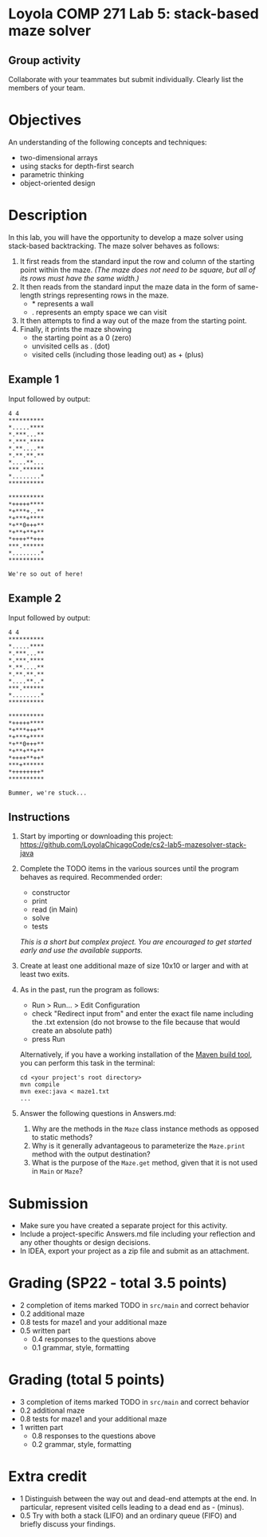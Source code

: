 # Loyola COMP 271 Lab 5: stack-based maze solver

## Group activity

Collaborate with your teammates but submit individually.
Clearly list the members of your team.

# Objectives

An understanding of the following concepts and techniques:

- two-dimensional arrays
- using stacks for depth-first search
- parametric thinking
- object-oriented design

# Description

In this lab, you will have the opportunity to develop a maze solver using stack-based backtracking.
The maze solver behaves as follows:

1. It first reads from the standard input the row and column of the starting point within the maze.
   *(The maze does not need to be square, but all of its rows must have the same width.)*  
1. It then reads from the standard input the maze data in the form of same-length strings representing rows in the maze.
   - \* represents a wall
   - \. represents an empty space we can visit
1. It then attempts to find a way out of the maze from the starting point.
1. Finally, it prints the maze showing 
   - the starting point as a 0 (zero)
   - unvisited cells as \. (dot)
   - visited cells (including those leading out) as + (plus)
   
## Example 1

Input followed by output: 
```
4 4
**********
*.....****
*.***...**
*.***.****
*.**....**
*.**.**.**
*....**...
***.******
*........*
**********

**********
*+++++****
*+***+..**
*+***+****
*+**0+++**
*+**+**+**
*++++**+++
***.******
*........*
**********

We're so out of here!
```

## Example 2

Input followed by output:
```
4 4
**********
*.....****
*.***...**
*.***.****
*.**....**
*.**.**.**
*....**..*
***.******
*........*
**********

**********
*+++++****
*+***+++**
*+***+****
*+**0+++**
*+**+**+**
*++++**++*
***+******
*++++++++*
**********

Bummer, we're stuck...
```

## Instructions

1. Start by importing or downloading this project: https://github.com/LoyolaChicagoCode/cs2-lab5-mazesolver-stack-java
1. Complete the TODO items in the various sources until the program behaves as required. Recommended order:
    - constructor
    - print
    - read (in Main)
    - solve
    - tests

   *This is a short but complex project. You are encouraged to get started early and use the available supports.*   
1. Create at least one additional maze of size 10x10 or larger and with at least two exits.
1. As in the past, run the program as follows:
    - Run > Run... > Edit Configuration 
    - check "Redirect input from" and enter the exact file name including the .txt extension
      (do not browse to the file because that would create an absolute path)
    - press Run
    
   Alternatively, if you have a working installation of the [Maven build tool](https://maven.apache.org/), you can perform this task in the terminal:

       cd <your project's root directory>
       mvn compile
       mvn exec:java < maze1.txt
       ...

1. Answer the following questions in Answers.md:

    1. Why are the methods in the `Maze` class instance methods as opposed to static methods?
    1. Why is it generally advantageous to parameterize the `Maze.print` method with the output destination?
    1. What is the purpose of the `Maze.get` method, given that it is not used in `Main` or `Maze`?

# Submission

-    Make sure you have created a separate project for this activity.
-    Include a project-specific Answers.md file including your reflection and any other thoughts or design decisions.
-    In IDEA, export your project as a zip file and submit as an attachment.

# Grading (SP22 - total 3.5 points)

- 2 completion of items marked TODO in `src/main` and correct behavior
- 0.2 additional maze
- 0.8 tests for maze1 and your additional maze
- 0.5 written part
  - 0.4 responses to the questions above
  - 0.1 grammar, style, formatting

# Grading (total 5 points)

- 3 completion of items marked TODO in `src/main` and correct behavior
- 0.2 additional maze
- 0.8 tests for maze1 and your additional maze
- 1 written part
  - 0.8 responses to the questions above
  - 0.2 grammar, style, formatting

# Extra credit

- 1 Distinguish between the way out and dead-end attempts at the end.
In particular, represent visited cells leading to a dead end as - (minus).
- 0.5 Try with both a stack (LIFO) and an ordinary queue (FIFO) and briefly discuss your findings. 
